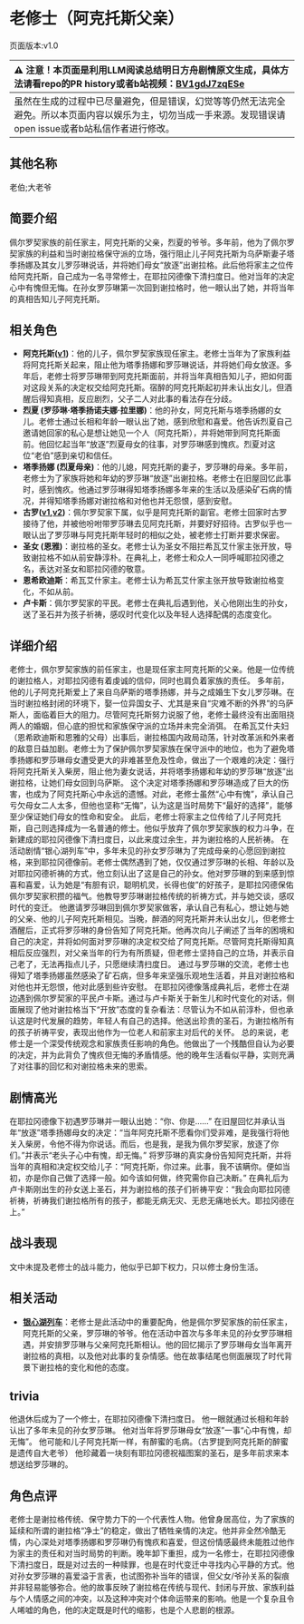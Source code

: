 # 老修士（阿克托斯父亲）
页面版本:v1.0
 

| :warning: 注意！本页面是利用LLM阅读总结明日方舟剧情原文生成，具体方法请看repo的PR history或者b站视频：[BV1gdJ7zqESe](https://www.bilibili.com/video/BV1gdJ7zqESe/)         |
|:----------------------------|
| 虽然在生成的过程中已尽量避免，但是错误，幻觉等等仍然无法完全避免。所以本页面内容以娱乐为主，切勿当成一手来源。发现错误请open issue或者b站私信作者进行修改。|



## 其他名称
老伯;大老爷
## 简要介绍
佩尔罗契家族的前任家主，阿克托斯的父亲，烈夏的爷爷。多年前，他为了佩尔罗契家族的利益和当时谢拉格保守派的立场，强行阻止儿子阿克托斯为乌萨斯妻子塔季扬娜及其女儿罗莎琳说话，并将她们母女“放逐”出谢拉格。此后他将家主之位传给阿克托斯，自己成为一名寻常修士，在耶拉冈德像下清扫度日。他对当年的决定心中有愧但无悔。在孙女罗莎琳第一次回到谢拉格时，他一眼认出了她，并将当年的真相告知儿子阿克托斯。
## 相关角色
-   **阿克托斯([v1](extended_char_a_ke_tuo_si.md))**：他的儿子，佩尔罗契家族现任家主。老修士当年为了家族利益将阿克托斯关起来，阻止他为塔季扬娜和罗莎琳说话，并将她们母女放逐。多年后，老修士将罗莎琳带到阿克托斯面前，并将当年真相告知儿子，把如何面对这段关系的决定权交给阿克托斯。宿醉的阿克托斯起初并未认出女儿，但酒醒后得知真相，反应剧烈，父子二人对此事的看法存在分歧。
-   **烈夏 (罗莎琳·塔季扬诺夫娜·拉里娜)**：他的孙女，阿克托斯与塔季扬娜的女儿。老修士通过长相和年龄一眼认出了她，感到欣慰和喜爱。他告诉烈夏自己邀请她回家的私心是想让她见一个人（阿克托斯），并将她带到阿克托斯面前。他回忆起当年“放逐”烈夏母女的往事，对罗莎琳感到愧疚。烈夏对这位“老伯”感到亲切和信任。
-   **塔季扬娜 (烈夏母亲)**：他的儿媳，阿克托斯的妻子，罗莎琳的母亲。多年前，老修士为了家族将她和年幼的罗莎琳“放逐”出谢拉格。老修士在旧屋回忆此事时，感到愧疚。他通过罗莎琳得知塔季扬娜多年来的生活以及感染矿石病的情况，并得知塔季扬娜对谢拉格和对他也并无怨恨，感到安慰。
-   **古罗([v1](extended_char_gu_luo.md),[v2](../char_v3/extended_char_gu_luo.md))**：佩尔罗契家下属，似乎是阿克托斯的副官。老修士回家时古罗接待了他，并被他吩咐带罗莎琳去见阿克托斯，并要好好招待。古罗似乎也一眼认出了罗莎琳与阿克托斯年轻时的相似之处，被老修士打断并要求保密。
-   **圣女 (恩雅)**：谢拉格的圣女。老修士认为圣女不阻拦希瓦艾什家主张开放，导致谢拉格不如从前安静淳朴。在典礼上，老修士和众人一同呼喊耶拉冈德之名，表达对圣女和耶拉冈德的敬意。
-   **恩希欧迪斯**：希瓦艾什家主。老修士认为希瓦艾什家主张开放导致谢拉格变化，不如从前。
-   **卢卡斯**：佩尔罗契家的平民。老修士在典礼后遇到他，关心他刚出生的孙女，送了圣石并为孩子祈祷，感叹时代变化以及年轻人选择配偶的态度变化。
## 详细介绍
老修士，佩尔罗契家族的前任家主，也是现任家主阿克托斯的父亲。他是一位传统的谢拉格人，对耶拉冈德有着虔诚的信仰，同时也肩负着家族的责任。
多年前，他的儿子阿克托斯爱上了来自乌萨斯的塔季扬娜，并与之成婚生下女儿罗莎琳。在当时谢拉格封闭的环境下，娶一位异国女子、尤其是来自“灾难不断的外界”的乌萨斯人，面临着巨大的阻力。尽管阿克托斯努力说服了他，老修士最终没有出面阻挠两人的婚姻，但心底的担忧和家族保守派的立场并未完全消弭。
在希瓦艾什夫妇（恩希欧迪斯和恩雅的父母）出事后，谢拉格国内政局动荡，针对改革派和外来者的敌意日益加剧。老修士为了保护佩尔罗契家族在保守派中的地位，也为了避免塔季扬娜和罗莎琳母女遭受更大的非难甚至危及性命，做出了一个艰难的决定：强行将阿克托斯关入柴房，阻止他为妻女说话，并将塔季扬娜和年幼的罗莎琳“放逐”出谢拉格，让她们母女回到乌萨斯。
这个决定对塔季扬娜和罗莎琳造成了巨大的伤害，也成为了阿克托斯心中永远的遗憾。对此，老修士虽然“心中有愧”，承认自己亏欠母女二人太多，但他也坚称“无悔”，认为这是当时局势下“最好的选择”，能够至少保证她们母女的性命和安全。
此后，老修士将家主之位传给了儿子阿克托斯，自己则选择成为一名普通的修士。他似乎放弃了佩尔罗契家族的权力斗争，在新建成的耶拉冈德像下清扫度日，以此来度过余生，并为谢拉格的人民祈祷。
在活动剧情“银心湖列车”中，多年未见的孙女罗莎琳为了完成母亲的心愿回到谢拉格，来到耶拉冈德像前。老修士偶然遇到了她，仅仅通过罗莎琳的长相、年龄以及对耶拉冈德祈祷的方式，他立刻认出了这是自己的孙女。他对罗莎琳的到来感到惊喜和喜爱，认为她是“有胆有识，聪明机灵，长得也俊”的好孩子，是耶拉冈德保佑佩尔罗契家积攒的福气。他教导罗莎琳谢拉格传统的祈祷方式，并与她交谈，感叹时代的变迁。
他邀请罗莎琳回到佩尔罗契家做客，承认自己有私心，想让她与她的父亲、他的儿子阿克托斯相见。当晚，醉酒的阿克托斯并未认出女儿，但老修士酒醒后，正式将罗莎琳的身份告知了阿克托斯。他再次向儿子阐述了当年的困境和自己的决定，并将如何面对罗莎琳的决定权交给了阿克托斯。尽管阿克托斯得知真相后反应强烈，对父亲当年的行为有所质疑，但老修士坚持自己的立场，并表示自己老了，无法再指点儿子，只愿继续清扫度日。
通过与罗莎琳的交流，老修士也得知了塔季扬娜虽然感染了矿石病，但多年来坚强乐观地生活着，并且对谢拉格和对他也并无怨恨，他对此感到些许安慰。
在耶拉冈德像落成典礼后，老修士在湖边遇到佩尔罗契家的平民卢卡斯。通过与卢卡斯关于新生儿和时代变化的对话，侧面展现了他对谢拉格当下“开放”态度的复杂看法：尽管认为不如从前淳朴，但也承认这是时代发展的趋势，年轻人有自己的选择。他送出珍贵的圣石，为谢拉格所有的孩子祈祷平安，表现出他作为一位老人和前家主对后代的关怀。
总的来说，老修士是一个深受传统观念和家族责任影响的角色。他做出了一个残酷但自认为必要的决定，并为此背负了愧疚但无悔的矛盾情感。他的晚年生活看似平静，实则充满了对往事的回忆和对谢拉格未来的思索。
## 剧情高光
在耶拉冈德像下初遇罗莎琳并一眼认出她：“你、你是......”
在旧屋回忆并承认当年“放逐”塔季扬娜母女的决定：“当年阿克托斯不愿看你们受非难，是我强行将他关入柴房，令他不得为你说话。而后，也是我，是我为佩尔罗契家，放逐了你们。”并表示“老头子心中有愧，却无悔。”
将罗莎琳的真实身份告知阿克托斯，并将当年的真相和决定权交给儿子：“阿克托斯，你过来。此事，我不该瞒你。便如当初，亦是你自己做了选择一般。如今该如何做，终究需你自己决断。”
在典礼后为卢卡斯刚出生的孙女送上圣石，并为谢拉格的孩子们祈祷平安：“我会向耶拉冈德祈祷，祈祷我们谢拉格所有的孩子，都能无病无灾、无悲无痛地长大。耶拉冈德在上。”
## 战斗表现
文中未提及老修士的战斗能力，他似乎已卸下权力，只以修士身份生活。
## 相关活动
-   **[银心湖列车](../stories/act30side.md)**：老修士是此活动中的重要配角，他是佩尔罗契家族的前任家主，阿克托斯的父亲，罗莎琳的爷爷。他在活动中首次与多年未见的孙女罗莎琳相遇，并安排罗莎琳与父亲阿克托斯相认。他的回忆揭示了罗莎琳母女当年离开谢拉格的真相，以及他对此事的复杂情感。他在故事结尾也侧面展现了时代背景下谢拉格的变化和他的态度。
## trivia
他退休后成为了一个修士，在耶拉冈德像下清扫度日。
他一眼就通过长相和年龄认出了多年未见的孙女罗莎琳。
他对当年将罗莎琳母女“放逐”一事“心中有愧，却无悔”。
他可能和儿子阿克托斯一样，有醉蜜的毛病。（古罗提到阿克托斯的醉蜜是遗传自大老爷）
他珍藏着一块刻有耶拉冈德祝福图案的圣石，是多年前求来本想送给罗莎琳的。
## 角色点评
老修士是谢拉格传统、保守势力下的一个代表性人物。他曾身居高位，为了家族的延续和所谓的谢拉格“净土”的稳定，做出了牺牲亲情的决定。他并非全然冷酷无情，内心深处对塔季扬娜和罗莎琳仍有愧疚和喜爱，但这份情感最终未能胜过他作为家主的责任和对当时局势的判断。晚年卸下重担，成为一名修士，在耶拉冈德像下清扫度日，既是对过去的一种赎罪，也是在时代变迁中寻找内心平静的方式。他对孙女罗莎琳的喜爱溢于言表，也试图弥补当年的错误，但父女/爷孙关系的裂痕并非轻易能够弥合。他的故事反映了谢拉格在传统与现代、封闭与开放、家族利益与个人情感之间的冲突，以及这种冲突对个体命运带来的影响。他是一个复杂且令人唏嘘的角色，他的决定既是时代的缩影，也是个人悲剧的根源。